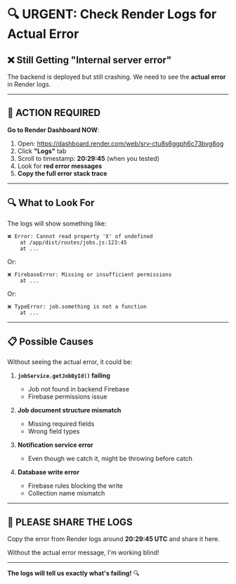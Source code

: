# 🔍 URGENT: Check Render Logs for Actual Error

## ❌ Still Getting "Internal server error"

The backend is deployed but still crashing. We need to see the **actual error** in Render logs.

---

## 🚨 **ACTION REQUIRED**

**Go to Render Dashboard NOW**:
1. Open: https://dashboard.render.com/web/srv-ctu8s6ggph6c73bvg8og
2. Click **"Logs"** tab
3. Scroll to timestamp: **20:29:45** (when you tested)
4. Look for **red error messages**
5. **Copy the full error stack trace**

---

## 🔍 What to Look For

The logs will show something like:

```
❌ Error: Cannot read property 'X' of undefined
    at /app/dist/routes/jobs.js:123:45
    at ...
```

Or:

```
❌ FirebaseError: Missing or insufficient permissions
    at ...
```

Or:

```
❌ TypeError: job.something is not a function
    at ...
```

---

## 📋 Possible Causes

Without seeing the actual error, it could be:

1. **`jobService.getJobById()` failing**
   - Job not found in backend Firebase
   - Firebase permissions issue

2. **Job document structure mismatch**
   - Missing required fields
   - Wrong field types

3. **Notification service error**
   - Even though we catch it, might be throwing before catch

4. **Database write error**
   - Firebase rules blocking the write
   - Collection name mismatch

---

## 🎯 **PLEASE SHARE THE LOGS**

Copy the error from Render logs around **20:29:45 UTC** and share it here.

Without the actual error message, I'm working blind!

---

**The logs will tell us exactly what's failing!** 🔍

